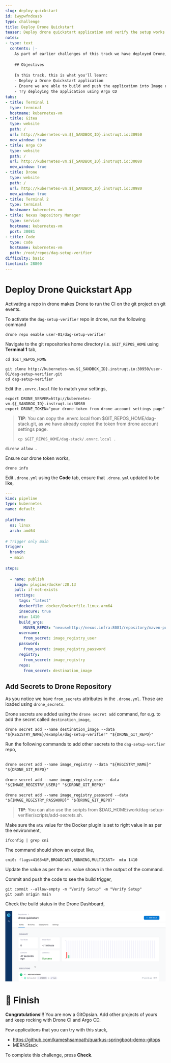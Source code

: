 ```yaml
---
slug: deploy-quickstart
id: iwypwfndxasb
type: challenge
title: Deploy Drone Quickstart
teaser: Deploy drone quickstart application and verify the setup works as expected.
notes:
- type: text
  contents: |-
    As part of earlier challenges of this track we have deployed Drone, ArgoCD and Gitea.

    ## Objectives

    In this track, this is what you'll learn:
    - Deploy a Drone Quickstart application
    - Ensure we are able to build and push the application into Image registry
    - Try deploying the application using Argo CD
tabs:
- title: Terminal 1
  type: terminal
  hostname: kubernetes-vm
- title: Gitea
  type: website
  path: /
  url: http://kubernetes-vm.${_SANDBOX_ID}.instruqt.io:30950
  new_window: true
- title: Argo CD
  type: website
  path: /
  url: http://kubernetes-vm.${_SANDBOX_ID}.instruqt.io:30080
  new_window: true
- title: Drone
  type: website
  path: /
  url: http://kubernetes-vm.${_SANDBOX_ID}.instruqt.io:30980
  new_window: true
- title: Terminal 2
  type: terminal
  hostname: kubernetes-vm
- title: Nexus Repository Manager
  type: service
  hostname: kubernetes-vm
  port: 30081
- title: Code
  type: code
  hostname: kubernetes-vm
  path: /root/repos/dag-setup-verifier
difficulty: basic
timelimit: 28800
---
```


Deploy Drone Quickstart App
===========================

Activating a repo in drone makes Drone to run the CI on the git project on git events.

To activate the `dag-setup-verifier` repo in drone, run the following command

```shell
drone repo enable user-01/dag-setup-verifier
```

Navigate to the git repositories home directory i.e. `$GIT_REPOS_HOME` using **Terminal 1** tab,

```shell
cd $GIT_REPOS_HOME
```

```shell
git clone http://kubernetes-vm.${_SANDBOX_ID}.instruqt.io:30950/user-01/dag-setup-verifier.git
cd dag-setup-verifier
```

Edit the `.envrc.local` file to match your settings,

```shell
export DRONE_SERVER=http://kubernetes-vm.${_SANDBOX_ID}.instruqt.io:30980
export DRONE_TOKEN="your drone token from drone account settings page"
```

> **TIP**: You can copy the .envrc.local from $GIT_REPOS_HOME/dag-stack.git, as we have already copied the token from drone account settings page.
> ```shell
> cp $GIT_REPOS_HOME/dag-stack/.envrc.local .
> ```

```shell
direnv allow .
```

Ensure our drone token works,

```shell
drone info
```

Edit `.drone.yml` using the **Code** tab, ensure that `.drone.yml` updated to be like,

```yaml
---
kind: pipeline
type: kubernetes
name: default

platform:
  os: linux
  arch: amd64

# Trigger only main
trigger:
  branch:
  - main

steps:

  - name: publish
    image: plugins/docker:20.13
    pull: if-not-exists
    settings:
      tags: "latest"
      dockerfile: docker/Dockerfile.linux.arm64
      insecure: true
      mtu: 1410
      build_args:
        MAVEN_REPOS: "nexus=http://nexus.infra:8081/repository/maven-public/"
      username:
        from_secret: image_registry_user
      password:
        from_secret: image_registry_password
      registry:
        from_secret: image_registry
      repo:
        from_secret: destination_image
```

Add Secrets to Drone Repository
-------------------------------

As you notice we have `from_secrets` attributes in the `.drone.yml`.  Those are loaded using `drone_secrets`.

Drone secrets are added using the `drone secret add` command, for e.g. to add the secret called `destination_image`,

```shell
drone secret add --name destination_image --data "${REGISTRY_NAME}/example/dag-setup-verifier" "${DRONE_GIT_REPO}"
```

Run the following commands to add other secrets to the `dag-setup-verifier` repo,

```shell

drone secret add --name image_registry --data "${REGISTRY_NAME}" "${DRONE_GIT_REPO}"

drone secret add --name image_registry_user --data "${IMAGE_REGISTRY_USER}" "${DRONE_GIT_REPO}"

drone secret add --name image_registry_password --data "${IMAGE_REGISTRY_PASSWORD}" "${DRONE_GIT_REPO}"
```

> **TIP**: You can also use the scripts from $DAG_HOME/work/dag-setup-verifier/scripts/add-secrets.sh.

Make sure the `mtu` value for the Docker plugin is set to right value in as per the environment,

```shell
ifconfig | grep cni
```

The command should show an output like,

```shell
cni0: flags=4163<UP,BROADCAST,RUNNING,MULTICAST>  mtu 1410
```

Update the value as per the `mtu` value shown in the output of the command.

Commit and push the code to see the build trigger,

```shell
git commit --allow-empty -m "Verify Setup" -m "Verify Setup"
git push origin main
```

Check the build status in the Drone Dashboard,

![Drone Build Success](../assets/validation_success.png)

🏁 Finish
=========
**Congratulations**!!! You are now a GitOpsian. Add other projects of yours and keep rocking with Drone CI and Argo CD.

Few applications that you can try with this stack,

- <https://github.com/kameshsampath/quarkus-springboot-demo-gitops>
- MERNStack

To complete this challenge, press **Check**.
